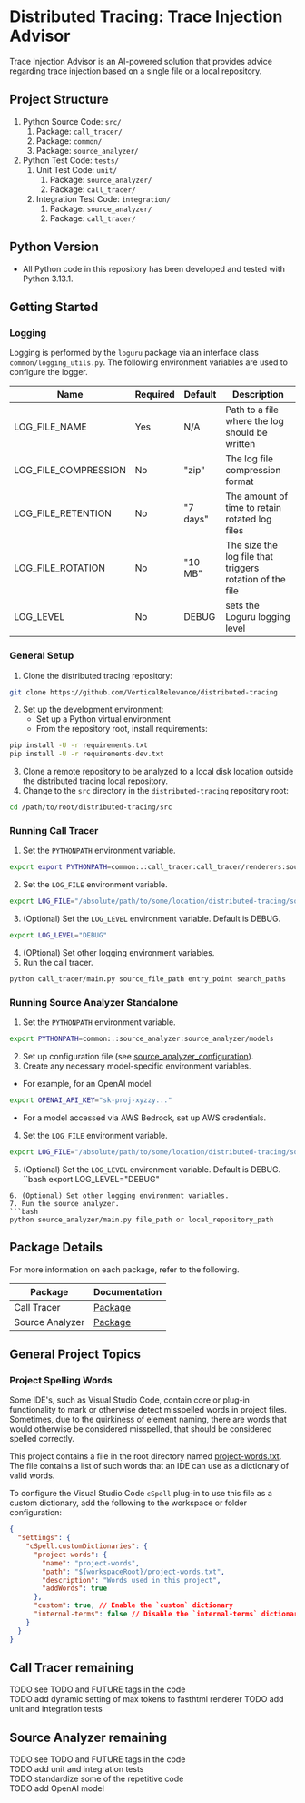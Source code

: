 # Distributed Tracing: Trace Injection Advisor
Trace Injection Advisor is an AI-powered solution that provides advice regarding trace injection based on a single file or a local repository.

## Project Structure
1. Python Source Code: `src/`
   1. Package: `call_tracer/`
   2. Package: `common/`
   3. Package: `source_analyzer/`
2. Python Test Code: `tests/`
   1. Unit Test Code: `unit/`
      1. Package: `source_analyzer/`
      2. Package: `call_tracer/`
   2. Integration Test Code: `integration/`
      1. Package: `source_analyzer/`
      2. Package: `call_tracer/`

## Python Version
 - All Python code in this repository has been developed and tested with Python 3.13.1.

## Getting Started

### Logging
Logging is performed by the `loguru` package via an interface class `common/logging_utils.py`.
The following environment variables are used to configure the logger.

| Name                 | Required | Default  | Description                                              |
| -------------------- | -------- | -------- | -------------------------------------------------------- |
| LOG_FILE_NAME        | Yes      | N/A      | Path to a file where the log should be written           |
| LOG_FILE_COMPRESSION | No       | "zip"    | The log file compression format                          |
| LOG_FILE_RETENTION   | No       | "7 days" | The amount of time to retain rotated log files           |
| LOG_FILE_ROTATION    | No       | "10 MB"  | The size the log file that triggers rotation of the file |
| LOG_LEVEL            | No       | DEBUG    | sets the Loguru logging level                            |

### General Setup
1. Clone the distributed tracing repository:
```bash
git clone https://github.com/VerticalRelevance/distributed-tracing
```
2. Set up the development environment:
   * Set up a Python virtual environment
   * From the repository root, install requirements:
```bash
pip install -U -r requirements.txt
pip install -U -r requirements-dev.txt
```
3. Clone a remote repository to be analyzed to a local disk location outside the distributed tracing local repository.
4. Change to the `src` directory in the `distributed-tracing` repository root:
```bash
cd /path/to/root/distributed-tracing/src
```

### Running Call Tracer
1. Set the `PYTHONPATH` environment variable.
```bash
export export PYTHONPATH=common:.:call_tracer:call_tracer/renderers:source_analyzer:source_analyzer/models
```
2. Set the `LOG_FILE` environment variable.
```bash
export LOG_FILE="/absolute/path/to/some/location/distributed-tracing/source_analyzer.err"`
```
3. (Optional) Set the `LOG_LEVEL` environment variable. Default is DEBUG.
```bash
export LOG_LEVEL="DEBUG"
```
4. (OPtional) Set other logging environment variables.
5. Run the call tracer.
```bash
python call_tracer/main.py source_file_path entry_point search_paths
```

### Running Source Analyzer Standalone
1. Set the `PYTHONPATH` environment variable.
```bash
export PYTHONPATH=common:.:source_analyzer:source_analyzer/models
```
2. Set up configuration file (see [source_analyzer_configuration](#source-analyzer-configuration)).
3. Create any necessary model-specific environment variables.
* For example, for an OpenAI model:
```bash
export OPENAI_API_KEY="sk-proj-xyzzy..."
```
* For a model accessed via AWS Bedrock, set up AWS credentials.
4. Set the `LOG_FILE` environment variable.
```bash
export LOG_FILE="/absolute/path/to/some/location/distributed-tracing/source_analyzer.err"`
```
5. (Optional) Set the `LOG_LEVEL` environment variable. Default is DEBUG.
``bash
export LOG_LEVEL="DEBUG"
```
6. (Optional) Set other logging environment variables.
7. Run the source analyzer.
```bash
python source_analyzer/main.py file_path or local_repository_path
```

## Package Details
For more information on each package, refer to the following.
 
| Package         | Documentation                            |
| --------------- | ---------------------------------------- |
| Call Tracer     | [Package](src/call_tracer/README.md)     |
| Source Analyzer | [Package](src/source_analyzer/README.md) |

## General Project Topics

### Project Spelling Words
Some IDE's, such as Visual Studio Code, contain core or plug-in functionality to mark or otherwise
detect misspelled words in project files. Sometimes, due to the quirkiness of element naming, there
are words that would otherwise be considered misspelled, that should be considered spelled
correctly.  

This project contains a file in the root directory named [project-words.txt](project-words.txt).
The file contains a list of such words that an IDE can use as a dictionary of valid words.

To configure the Visual Studio Code `cSpell` plug-in to use this file as a custom dictionary, 
add the following to the workspace or folder configuration:

```json
{
  "settings": {
    "cSpell.customDictionaries": {
      "project-words": {
        "name": "project-words",
        "path": "${workspaceRoot}/project-words.txt",
        "description": "Words used in this project",
        "addWords": true
      },
      "custom": true, // Enable the `custom` dictionary
      "internal-terms": false // Disable the `internal-terms` dictionary
    }
  }
}
```

## Call Tracer remaining

TODO see TODO and FUTURE tags in the code  
TODO add dynamic setting of max tokens to fasthtml renderer
TODO add unit and integration tests

## Source Analyzer remaining

TODO see TODO and FUTURE tags in the code  
TODO add unit and integration tests  
TODO standardize some of the repetitive code  
TODO add OpenAI model  
